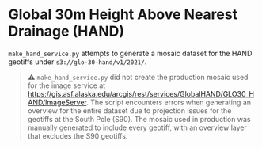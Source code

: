 # Global 30m Height Above Nearest Drainage (HAND)

`make_hand_service.py` attempts to generate a mosaic dataset for the HAND geotiffs under `s3://glo-30-hand/v1/2021/`.

> :warning: `make_hand_service.py` did not create the production mosaic used for the image service at
> https://gis.asf.alaska.edu/arcgis/rest/services/GlobalHAND/GLO30_HAND/ImageServer. The script encounters errors when
> generating an overview for the entire dataset due to projection issues for the geotiffs at the South Pole (S90).
> The mosaic used in production was manually generated to include every geotiff, with an overview layer that excludes
> the S90 geotiffs.
